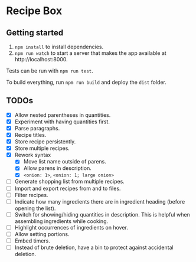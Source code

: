 # Recipe Box

## Getting started
1. `npm install` to install dependencies.
2. `npm run watch` to start a server that makes the app available at http://localhost:8000.

Tests can be run with `npm run test`.

To build everything, run `npm run build` and deploy the `dist` folder.

## TODOs
- [x] Allow nested parentheses in quantities.
- [x] Experiment with having quantities first.
- [x] Parse paragraphs.
- [x] Recipe titles.
- [x] Store recipe persistently.
- [x] Store multiple recipes.
- [x] Rework syntax
  - [x] Move list name outside of parens.
  - [x] Allow parens in description.
  - [x] `<onion: 1>`, `<onion: 1; large onion>`
- [ ] Generate shopping list from multiple recipes.
- [ ] Import and export recipes from and to files.
- [ ] Filter recipes.
- [ ] Indicate how many ingredients there are in ingredient heading (before opening the list).
- [ ] Switch for showing/hiding quantities in description. This is helpful when assembling ingredients while cooking.
- [ ] Highlight occurrences of ingredients on hover.
- [ ] Allow setting portions.
- [ ] Embed timers.
- [ ] Instead of brute deletion, have a bin to protect against accidental deletion.